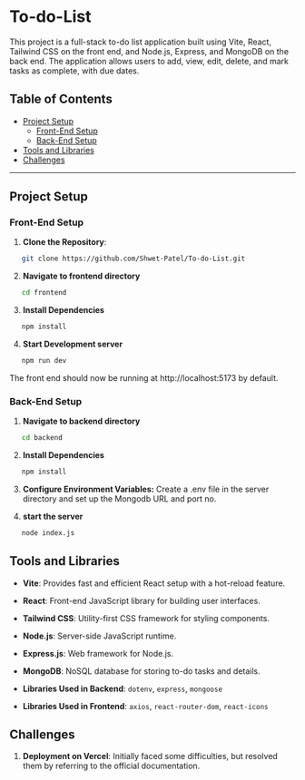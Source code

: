# To-do-List
This project is a full-stack to-do list application built using Vite, React, Tailwind CSS on the front end, and Node.js, Express, and MongoDB on the back end. The application allows users to add, view, edit, delete, and mark tasks as complete, with due dates.


## Table of Contents
- [Project Setup](#project-setup)
  - [Front-End Setup](#front-end-setup)
  - [Back-End Setup](#back-end-setup)
- [Tools and Libraries](#tools-and-libraries)
- [Challenges](#challenges)

---

## Project Setup

### Front-End Setup
1. **Clone the Repository**:
```bash
   git clone https://github.com/Shwet-Patel/To-do-List.git
```

2. **Navigate to frontend directory**
```bash
   cd frontend
```
3. **Install Dependencies**
```bash
   npm install
```
4. **Start Development server**
```bash
   npm run dev
```

The front end should now be running at http://localhost:5173 by default.

### Back-End Setup
1. **Navigate to backend directory**
```bash
   cd backend
```
2. **Install Dependencies**
```bash
   npm install
```
3. **Configure Environment Variables:** Create a .env file in the server directory and set up the Mongodb URL and port no.

4. **start the server** 
```bash
   node index.js
```
## Tools and Libraries

- **Vite**: Provides fast and efficient React setup with a hot-reload feature.
- **React**: Front-end JavaScript library for building user interfaces.
- **Tailwind CSS**: Utility-first CSS framework for styling components.
- **Node.js**: Server-side JavaScript runtime.
- **Express.js**: Web framework for Node.js.
- **MongoDB**: NoSQL database for storing to-do tasks and details.

- **Libraries Used in Backend**: `dotenv`, `express`, `mongoose`
- **Libraries Used in Frontend**: `axios`, `react-router-dom`, `react-icons`

## Challenges

1. **Deployment on Vercel**: Initially faced some difficulties, but resolved them by referring to the official documentation.
